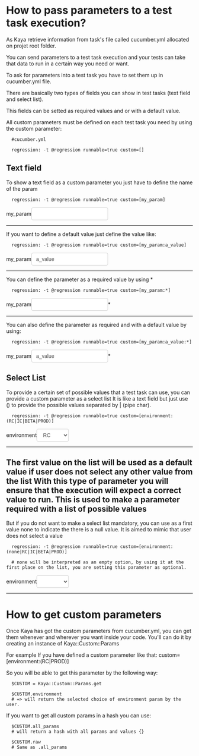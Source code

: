 How to pass parameters to a test task execution?
==============

As Kaya retrieve information from task's file called cucumber.yml allocated on projet root folder.

You can send parameters to a test task execution and your tests can take that data to run in a certain way you need or want.

To ask for parameters into a test task you have to set them up in cucumber.yml file.

There are basically two types of fields you can show in test tasks (text field and select list).

This fields can be setted as required values and or with a default value.

All custom parameters must be defined on each test task you need by using the custom parameter:

      #cucumber.yml

      regression: -t @regression runnable=true custom=[]

Text field
---------------------

To show a text field as a custom parameter you just have to define the name of the param

      regression: -t @regression runnable=true custom=[my_param]

<form>
  <label class="col-sm-2 control-label" for="formGroupInputSmall">my_param</label><input type="text" name="my_param" value="" placeholder="" style="height: 34px; padding: 6px 12px; font-size: 14px; line-height: 1.42857143; color: #555; background-color: #fff; background-image: none; border: 1px solid #ccc; border-radius: 4px;">
</form>

---------------------------------------

If you want to define a default value just define the value like:

      regression: -t @regression runnable=true custom=[my_param:a_value]

<form>
<label class="col-sm-2 control-label" for="formGroupInputSmall">my_param</label><input type="text" name="my_param" value="a_value" placeholder="" style="height: 34px; padding: 6px 12px; font-size: 14px; line-height: 1.42857143; color: #555; background-color: #fff; background-image: none; border: 1px solid #ccc; border-radius: 4px;">
</form>

---------------------------------------

You can define the parameter as a required value by using \*

      regression: -t @regression runnable=true custom=[my_param:*]

<form>
<label class="col-sm-2 control-label" for="formGroupInputSmall">my_param</label><input type="text" name="my_param" value="" placeholder="" style="height: 34px; padding: 6px 12px; font-size: 14px; line-height: 1.42857143; color: #555; background-color: #fff; background-image: none; border: 1px solid #ccc; border-radius: 4px;">*
</form>

---------------------------------------

You can also define the parameter as required and with a default value by using:

      regression: -t @regression runnable=true custom=[my_param:a_value:*]

<form>
<label class="col-sm-2 control-label" for="formGroupInputSmall">my_param</label><input type="text" name="my_param" value="a_value" placeholder="" style="height: 34px; padding: 6px 12px; font-size: 14px; line-height: 1.42857143; color: #555; background-color: #fff; background-image: none; border: 1px solid #ccc; border-radius: 4px;">*
</form>

Select List
---------------------

To provide a certain set of possible values that a test task can use, you can provide a custom parameter as a select list
It is like a text field but just use () to provide the possible values separated by | (pipe char).

      regression: -t @regression runnable=true custom=[environment:(RC|IC|BETA|PROD)]

<form>
<label class="col-sm-2 control-label" for="formGroupInputSmall">environment</label><select id="environment" name="environment" style="height: 34px; padding: 6px 12px; font-size: 14px; line-height: 1.42857143; color: #555; background-color: #fff; background-image: none; border: 1px solid #ccc; border-radius: 4px;">  <option value="RC">RC</option>  <option value="IC">IC</option>  <option value="BETA">BETA</option>  <option value="PROD">PROD</option>  </select>
</form>

---------------------------------------

The first value on the list will be used as a default value if user does not select any other value from the list
With this type of parameter you will ensure that the execution will expect a correct value to run. This is used to make a parameter required with a list of possible values
---------------------------------------
But if you do not want to make a select list mandatory, you can use as a first value none to indicate the there is a null value. It is aimed to mimic that user does not select a value

      regression: -t @regression runnable=true custom=[environment:(none|RC|IC|BETA|PROD)]

      # none will be interpreted as an empty option, by using it at the first place on the list, you are setting this parameter as optional.

<form>
<label class="col-sm-2 control-label" for="formGroupInputSmall">environment</label><select id="environment" name="environment" style="height: 34px; padding: 6px 12px; font-size: 14px; line-height: 1.42857143; color: #555; background-color: #fff; background-image: none; border: 1px solid #ccc; border-radius: 4px;">  <option value=""></option> <option value="RC">RC</option>  <option value="IC">IC</option>  <option value="BETA">BETA</option>  <option value="PROD">PROD</option></select>
</form>

---------------------------------------





How to get custom parameters
==============

Once Kaya has got the custom parameters from cucumber.yml, you can get them whenever and wherever you want inside your code.
You'll can do it by creating an instance of Kaya::Custom::Params

For example
If you have defined a custom parameter like that: custom=[environment:(RC|PROD)]

So you will be able to get this parameter by the following way:

      $CUSTOM = Kaya::Custom::Params.get

      $CUSTOM.environment
      # => will return the selected choice of environment param by the user.

If you want to get all custom params in a hash you can use:

      $CUSTOM.all_params
      # will return a hash with all params and values {}

      $CUSTOM.raw
      # Same as .all_params

